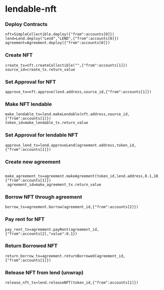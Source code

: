 # lendable-nft

### Deploy Contracts

    nft=SimpleCollectible.deploy({"from":accounts[0]})
    lend=Lend.deploy("Lend","LEND",{"from":accounts[0]})
    agreement=Agreement.deploy({"from":accounts[0]})

### Create NFT

    create_tx=nft.createCollectible("",{"from":accounts[1]})
    source_id=create_tx.return_value

### Set Approval for NFT

    approve_tx=nft.approve(lend.address,source_id,{"from":accounts[1]})

### Make NFT lendable

    make_lendable_tx=lend.makeLendable(nft.address,source_id,{"from":accounts[1]})
    token_id=make_lendable_tx.return_value

### Set Approval for lendable NFT

    approve_lend_tx=lend.approveLend(agreement.address,token_id,{"from":accounts[1]})

### Create new agreement

     make_agreement_tx=agreement.makeAgreement(token_id,lend.address,0.1,10,30,14,{"from":accounts[1]})
     agreement_id=make_agreement_tx.return_value

### Borrow NFT through agreement

    borrow_tx=agreement.borrow(agreement_id,{"from":accounts[2]})

### Pay rent for NFT

    pay_rent_tx=agreement.payRent(agreement_id,{"from":accounts[2],"value":0.1})

### Return Borrowed NFT

    return_borrow_tx=agreement.returnBorrowed(agreement_id,{"from":accounts[1]})

### Release NFT from lend (unwrap)

    release_nft_tx=lend.releaseNFT(token_id,{"from":accounts[1]})
